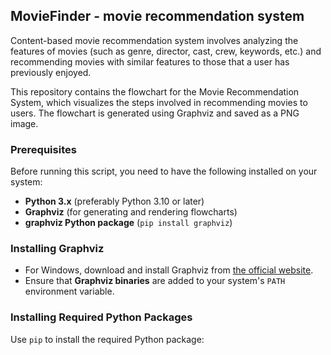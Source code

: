 ## MovieFinder - movie recommendation system
Content-based movie recommendation system involves analyzing the features of movies (such as genre, director, cast, crew, keywords, etc.) and recommending movies with similar features to those that a user has previously enjoyed.



This repository contains the flowchart for the Movie Recommendation System, which visualizes the steps involved in recommending movies to users. The flowchart is generated using Graphviz and saved as a PNG image.

### Prerequisites

Before running this script, you need to have the following installed on your system:

- **Python 3.x** (preferably Python 3.10 or later)
- **Graphviz** (for generating and rendering flowcharts)
- **graphviz Python package** (`pip install graphviz`)

### Installing Graphviz

- For Windows, download and install Graphviz from [the official website](https://graphviz.gitlab.io/download/).
- Ensure that **Graphviz binaries** are added to your system's `PATH` environment variable.

### Installing Required Python Packages

Use `pip` to install the required Python package:
